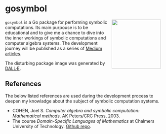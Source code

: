 # gosymbol

<img align="right" width="159px" src="gopher-doing-maths.jpeg">

`gosymbol` is a Go package for performing symbolic computations. Its main purpouse is to be educational and to give me a chance to dive into the inner workings of symbolic computations and computer algebra systems. The development journey will be published as a series of [Medium articles](https://medium.com/@victor.w.brun). 

The disturbing package image was generated by [DALL·E](https://huggingface.co/spaces/dalle-mini/dalle-mini).

## References
The below listed references are used during the development process to deepen my knowladge about the subject of symbolic computation systems.
- COHEN, Joel S. *Computer algebra and symbolic computation: Mathematical methods*. AK Peters/CRC Press, 2003.
- The course *Domain-Specific Languages of Mathematics* at Chalmers University of Technology. [Github repo](https://github.com/DSLsofMath/DSLsofMath).
